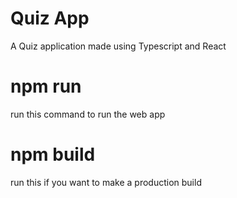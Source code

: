 # Quiz App
A Quiz application made using Typescript and React

# npm run
run this command to run the web app

# npm build
run this if you want to make a production build
